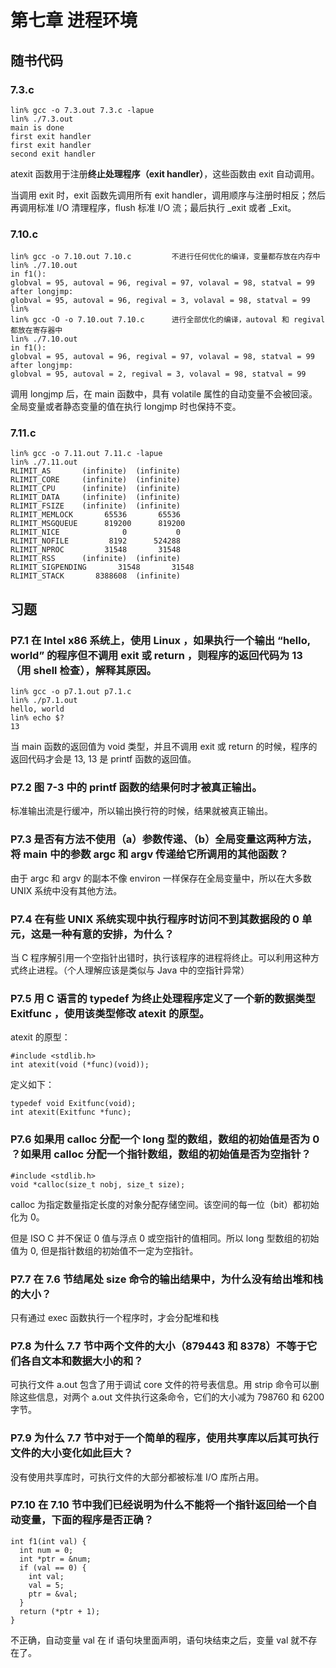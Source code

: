 # 第七章 进程环境

## 随书代码

### 7.3.c
```
lin% gcc -o 7.3.out 7.3.c -lapue
lin% ./7.3.out                  
main is done
first exit handler
first exit handler
second exit handler
```
atexit 函数用于注册**终止处理程序（exit handler）**，这些函数由 exit 自动调用。

当调用 exit 时，exit 函数先调用所有 exit handler，调用顺序与注册时相反；然后再调用标准 I/O 清理程序，flush 标准 I/O 流；最后执行 _exit 或者 _Exit。

### 7.10.c
```
lin% gcc -o 7.10.out 7.10.c         不进行任何优化的编译，变量都存放在内存中
lin% ./7.10.out 
in f1():
globval = 95, autoval = 96, regival = 97, volaval = 98, statval = 99
after longjmp:
globval = 95, autoval = 96, regival = 3, volaval = 98, statval = 99
lin% 
lin% gcc -O -o 7.10.out 7.10.c      进行全部优化的编译，autoval 和 regival 都放在寄存器中
lin% ./7.10.out               
in f1():
globval = 95, autoval = 96, regival = 97, volaval = 98, statval = 99
after longjmp:
globval = 95, autoval = 2, regival = 3, volaval = 98, statval = 99
```
调用 longjmp 后，在 main 函数中，具有 volatile 属性的自动变量不会被回滚。全局变量或者静态变量的值在执行 longjmp 时也保持不变。

### 7.11.c
```
lin% gcc -o 7.11.out 7.11.c -lapue
lin% ./7.11.out 
RLIMIT_AS       (infinite)  (infinite)
RLIMIT_CORE     (infinite)  (infinite)
RLIMIT_CPU      (infinite)  (infinite)
RLIMIT_DATA     (infinite)  (infinite)
RLIMIT_FSIZE    (infinite)  (infinite)
RLIMIT_MEMLOCK       65536       65536
RLIMIT_MSGQUEUE      819200      819200
RLIMIT_NICE              0           0
RLIMIT_NOFILE         8192      524288
RLIMIT_NPROC         31548       31548
RLIMIT_RSS      (infinite)  (infinite)
RLIMIT_SIGPENDING       31548       31548
RLIMIT_STACK       8388608  (infinite)
```

## 习题

### P7.1 在 Intel x86 系统上，使用 Linux ，如果执行一个输出 “hello, world” 的程序但不调用 exit 或 return ，则程序的返回代码为 13 （用 shell 检查），解释其原因。
```
lin% gcc -o p7.1.out p7.1.c
lin% ./p7.1.out            
hello, world
lin% echo $?               
13
```
当 main 函数的返回值为 void 类型，并且不调用 exit 或 return 的时候，程序的返回代码才会是 13, 13 是 printf 函数的返回值。

### P7.2 图 7-3 中的 printf 函数的结果何时才被真正输出。
标准输出流是行缓冲，所以输出换行符的时候，结果就被真正输出。

### P7.3 是否有方法不使用（a）参数传递、（b）全局变量这两种方法，将 main 中的参数 argc 和 argv 传递给它所调用的其他函数？
由于 argc 和 argv 的副本不像 environ 一样保存在全局变量中，所以在大多数 UNIX 系统中没有其他方法。

### P7.4 在有些 UNIX 系统实现中执行程序时访问不到其数据段的 0 单元，这是一种有意的安排，为什么？
当 C 程序解引用一个空指针出错时，执行该程序的进程将终止。可以利用这种方式终止进程。（个人理解应该是类似与 Java 中的空指针异常）

### P7.5 用 C 语言的 typedef 为终止处理程序定义了一个新的数据类型 Exitfunc ，使用该类型修改 atexit 的原型。
atexit 的原型：
```
#include <stdlib.h>
int atexit(void (*func)(void));
```
定义如下：
```
typedef void Exitfunc(void);
int atexit(Exitfunc *func);
```

### P7.6 如果用 calloc 分配一个 long 型的数组，数组的初始值是否为 0 ？如果用 calloc 分配一个指针数组，数组的初始值是否为空指针？
```
#include <stdlib.h>
void *calloc(size_t nobj, size_t size);
```
calloc 为指定数量指定长度的对象分配存储空间。该空间的每一位（bit）都初始化为 0。

但是 ISO C 并不保证 0 值与浮点 0 或空指针的值相同。所以 long 型数组的初始值为 0, 但是指针数组的初始值不一定为空指针。

### P7.7 在 7.6 节结尾处 size 命令的输出结果中，为什么没有给出堆和栈的大小？
只有通过 exec 函数执行一个程序时，才会分配堆和栈

### P7.8 为什么 7.7 节中两个文件的大小（879443 和 8378）不等于它们各自文本和数据大小的和？
可执行文件 a.out 包含了用于调试 core 文件的符号表信息。用 strip 命令可以删除这些信息，对两个 a.out 文件执行这条命令，它们的大小减为 798760 和 6200 字节。

### P7.9 为什么 7.7 节中对于一个简单的程序，使用共享库以后其可执行文件的大小变化如此巨大？
没有使用共享库时，可执行文件的大部分都被标准 I/O 库所占用。

### P7.10 在 7.10 节中我们已经说明为什么不能将一个指针返回给一个自动变量，下面的程序是否正确？
```
int f1(int val) {
  int num = 0;
  int *ptr = &num;
  if (val == 0) {
    int val;
    val = 5;
    ptr = &val;
  }
  return (*ptr + 1);
}
```
不正确，自动变量 val 在 if 语句块里面声明，语句块结束之后，变量 val 就不存在了。